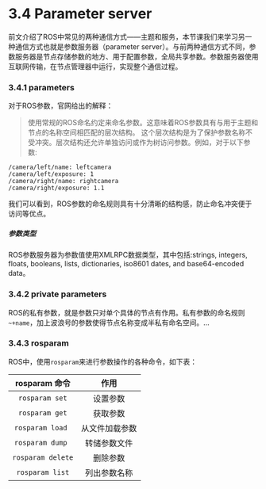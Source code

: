 # 3.4 Parameter server
前文介绍了ROS中常见的两种通信方式——主题和服务，本节课我们来学习另一种通信方式也就是参数服务器（parameter server）。与前两种通信方式不同，参数服务器是节点存储参数的地方、用于配置参数，全局共享参数。参数服务器使用互联网传输，在节点管理器中运行，实现整个通信过程。

### 3.4.1 parameters
对于ROS参数，官网给出的解释：
>使用常规的ROS命名约定来命名参数。这意味着ROS参数具有与用于主题和节点的名称空间相匹配的层次结构。
这个层次结构是为了保护参数名称不受冲突。层次结构还允许单独访问或作为树访问参数。例如，对于以下参数:

    /camera/left/name: leftcamera
    /camera/left/exposure: 1
    /camera/right/name: rightcamera
    /camera/right/exposure: 1.1
    
我们可以看到，ROS参数的命名规则具有十分清晰的结构感，防止命名冲突便于访问等优点。
##### 参数类型
ROS参数服务器为参数值使用XMLRPC数据类型，其中包括:strings, integers, floats, booleans, lists, dictionaries, iso8601 dates, and base64-encoded data。
### 3.4.2 private parameters
ROS的私有参数，就是参数只对单个具体的节点有作用。私有参数的命名规则`~+name`，加上波浪号的参数使得节点名称变成半私有命名空间。...
### 3.4.3 rosparam 
ROS中，使用`rosparam`来进行参数操作的各种命令，如下表：

|    rosparam 命令    | 作用 |
| :------:   | :------:           |
| `rosparam set`  |  设置参数|
| `rosparam get`   | 获取参数  |
| `rosparam load `   | 从文件加载参数|
| `rosparam dump `    |  转储参数文件|
|`rosparam delete`    |  删除参数|
|`rosparam list`|列出参数名称|



